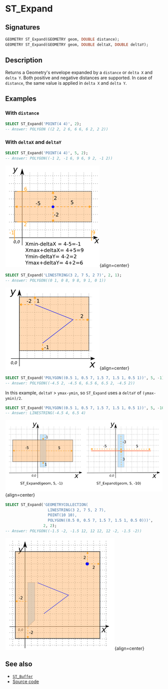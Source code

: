 # ST_Expand

## Signatures

```sql
GEOMETRY ST_Expand(GEOMETRY geom, DOUBLE distance);
GEOMETRY ST_Expand(GEOMETRY geom, DOUBLE deltaX, DOUBLE deltaY);
```

## Description

Returns a Geometry's envelope expanded by a `distance` or `delta X` and `delta Y`.
Both positive and negative distances are supported.
In case of `distance`, the same value is applied in `delta X` and `delta Y`.

## Examples

### With `distance`

```sql
SELECT ST_Expand('POINT(4 4)', 2);
-- Answer: POLYGON ((2 2, 2 6, 6 6, 6 2, 2 2)) 
```

### With `deltaX` and `deltaY`

```sql
SELECT ST_Expand('POINT(4 4)', 5, 2);
-- Answer: POLYGON((-1 2, -1 6, 9 6, 9 2, -1 2))
```

![](./ST_Expand_1.png){align=center}

```sql
SELECT ST_Expand('LINESTRING(3 2, 7 5, 2 7)', 2, 1);
-- Answer: POLYGON((0 1, 0 8, 9 8, 9 1, 0 1))
```

![](./ST_Expand_2.png){align=center}

```sql
SELECT ST_Expand('POLYGON((0.5 1, 0.5 7, 1.5 7, 1.5 1, 0.5 1))', 5, -1);
-- Answer: POLYGON((-4.5 2, -4.5 6, 6.5 6, 6.5 2, -4.5 2))
```

In this example, `deltaY` > `ymax-ymin`, so `ST_Expand` uses a `deltaY` of `(ymax-ymin)/2`.
```sql
SELECT ST_Expand('POLYGON((0.5 1, 0.5 7, 1.5 7, 1.5 1, 0.5 1))', 5, -10);
-- Answer: LINESTRING(-4.5 4, 6.5 4)
```

![](./ST_Expand_3.png){align=center}

```sql
SELECT ST_Expand('GEOMETRYCOLLECTION(
                   LINESTRING(3 2, 7 5, 2 7),
                   POINT(10 10),
                   POLYGON((0.5 0, 0.5 7, 1.5 7, 1.5 1, 0.5 0)))',
                 2, 2);
-- Answer: POLYGON((-1.5 -2, -1.5 12, 12 12, 12 -2, -1.5 -2))
```

![](./ST_Expand_4.png){align=center}

## See also

* [`ST_Buffer`](../ST_Buffer)
* <a href="https://github.com/orbisgis/h2gis/blob/master/h2gis-functions/src/main/java/org/h2gis/functions/spatial/create/ST_Expand.java" target="_blank">Source code</a>

